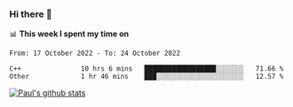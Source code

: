 ### Hi there 👋

📊 **This week I spent my time on**
<!--START_SECTION:waka-->

```text
From: 17 October 2022 - To: 24 October 2022

C++               10 hrs 6 mins   ██████████████████░░░░░░░   71.66 %
Other             1 hr 46 mins    ███░░░░░░░░░░░░░░░░░░░░░░   12.57 %
```

<!--END_SECTION:waka-->


[![Paul's github stats](https://github-readme-stats.vercel.app/api?username=mickeyouyou&theme=dracula&show_icons=true)](https://github.com/anuraghazra/github-readme-stats)
